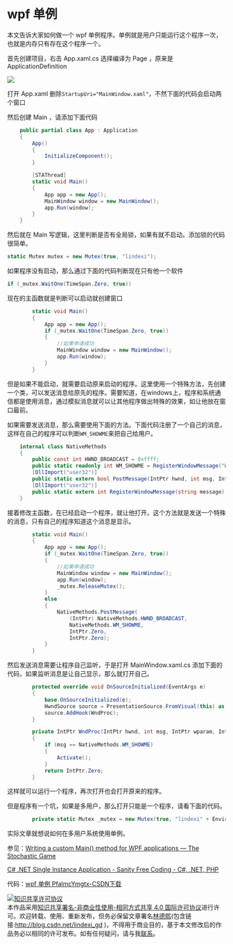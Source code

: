 # wpf 单例

本文告诉大家如何做一个 wpf 单例程序。单例就是用户只能运行这个程序一次，也就是内存只有存在这个程序一个。

<!--more-->

<!-- csdn -->

首先创建项目，右击 App.xaml.cs 选择编译为 Page ，原来是 ApplicationDefinition

![](http://7xqpl8.com1.z0.glb.clouddn.com/34fdad35-5dfe-a75b-2b4b-8c5e313038e2%2F20171019201545.jpg)

打开 App.xaml 删除`StartupUri="MainWindow.xaml"`，不然下面的代码会启动两个窗口

然后创建 Main ，请添加下面代码

```csharp
    public partial class App : Application
    {
        App()
        {
            InitializeComponent();
        }

        [STAThread]
        static void Main()
        {
            App app = new App();
            MainWindow window = new MainWindow();
            app.Run(window);
        }
    }
```

然后就在 Main 写逻辑，这里判断是否有全局锁，如果有就不启动。添加锁的代码很简单。

```csharp
static Mutex mutex = new Mutex(true, "lindexi");
```

如果程序没有启动，那么通过下面的代码判断现在只有他一个软件

```csharp
if (_mutex.WaitOne(TimeSpan.Zero, true))
```

现在的主函数就是判断可以启动就创建窗口

```csharp
        static void Main()
        {
            App app = new App();
            if (_mutex.WaitOne(TimeSpan.Zero, true))
            {
                //如果申请成功
                MainWindow window = new MainWindow();
                app.Run(window);
            }
        }
```

但是如果不能启动，就需要启动原来启动的程序。这里使用一个特殊方法，先创建一个类，可以发送消息给原先的程序。需要知道，在windows上，程序和系统通信都是使用消息，通过模拟消息就可以让其他程序做出特殊的效果，如让他放在窗口最前。

如果需要发送消息，那么需要使用下面的方法。下面代码注册了一个自己的消息，这样在自己的程序可以判断`WM_SHOWME`来把自己给用户。

```csharp
    internal class NativeMethods
    {
        public const int HWND_BROADCAST = 0xffff;
        public static readonly int WM_SHOWME = RegisterWindowMessage("WM_SHOWME");
        [DllImport("user32")]
        public static extern bool PostMessage(IntPtr hwnd, int msg, IntPtr wparam, IntPtr lparam);
        [DllImport("user32")]
        public static extern int RegisterWindowMessage(string message);
    }
```

接着修改主函数，在已经启动一个程序，就让他打开。这个方法就是发送一个特殊的消息，只有自己的程序知道这个消息是显示。

```csharp
        static void Main()
        {
            App app = new App();
            if (_mutex.WaitOne(TimeSpan.Zero, true))
            {
                //如果申请成功
                MainWindow window = new MainWindow();
                app.Run(window);
                _mutex.ReleaseMutex();
            }
            else
            {
                NativeMethods.PostMessage(
                    (IntPtr) NativeMethods.HWND_BROADCAST,
                    NativeMethods.WM_SHOWME,
                    IntPtr.Zero,
                    IntPtr.Zero);
            }
        }
```

然后发送消息需要让程序自己监听，于是打开 MainWindow.xaml.cs 添加下面的代码，如果监听消息是让自己显示，那么就打开自己。

```csharp
        protected override void OnSourceInitialized(EventArgs e)
        {
            base.OnSourceInitialized(e);
            HwndSource source = PresentationSource.FromVisual(this) as HwndSource;
            source.AddHook(WndProc);
        }

        private IntPtr WndProc(IntPtr hwnd, int msg, IntPtr wparam, IntPtr lparam, ref bool handled)
        {
            if (msg == NativeMethods.WM_SHOWME)
            {
                Activate();
            }
            return IntPtr.Zero;
        }
```

这样就可以运行一个程序，再次打开也会打开原来的程序。

但是程序有一个坑，如果是多用户，那么打开只能是一个程序，请看下面的代码。

```csharp
        private static Mutex _mutex = new Mutex(true, "lindexi" + Environment.UserName);

```

实际文章就想说如何在多用户系统使用单例。

参见：[Writing a custom Main() method for WPF applications — The Stochastic Game](https://ludovic.chabant.com/devblog/2010/04/20/writing-a-custom-main-method-for-wpf-applications/ )

[C# .NET Single Instance Application - Sanity Free Coding - C#, .NET, PHP](http://sanity-free.org/143/csharp_dotnet_single_instance_application.html )

代码：[wpf 单例 PfalmcYmgtx-CSDN下载](http://download.csdn.net/download/lindexi_gd/10030684 )

<a rel="license" href="http://creativecommons.org/licenses/by-nc-sa/4.0/"><img alt="知识共享许可协议" style="border-width:0" src="https://licensebuttons.net/l/by-nc-sa/4.0/88x31.png" /></a><br />本作品采用<a rel="license" href="http://creativecommons.org/licenses/by-nc-sa/4.0/">知识共享署名-非商业性使用-相同方式共享 4.0 国际许可协议</a>进行许可。欢迎转载、使用、重新发布，但务必保留文章署名[林德熙](http://blog.csdn.net/lindexi_gd)(包含链接:http://blog.csdn.net/lindexi_gd )，不得用于商业目的，基于本文修改后的作品务必以相同的许可发布。如有任何疑问，请与我[联系](mailto:lindexi_gd@163.com)。  